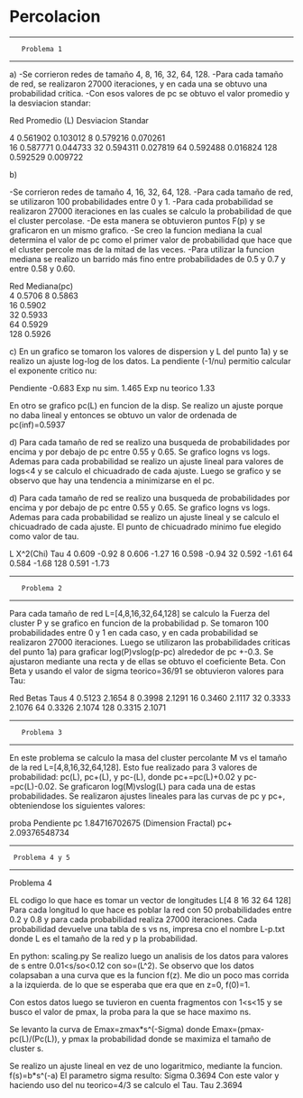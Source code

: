 # Percolacion
---------------------------
       Problema 1
---------------------------
a)
-Se corrieron redes de tamaño 4, 8, 16, 32, 64, 128.
-Para cada tamaño de red, se realizaron 27000 iteraciones, y en cada una se obtuvo una probabilidad critica.
-Con esos valores de pc se obtuvo el valor promedio y la desviacion standar:


Red       Promedio <pc>(L)       Desviacion Standar

4          0.561902               0.103012 
8          0.579216               0.070261      
16         0.587771               0.044733
32         0.594311               0.027819
64         0.592488               0.016824
128        0.592529               0.009722


b)

-Se corrieron redes de tamaño 4, 16, 32, 64, 128.
-Para cada tamaño de red, se utilizaron 100 probabilidades entre 0 y 1.
-Para cada probabilidad se realizaron 27000 iteraciones en las cuales se calculo la probabilidad de que el cluster percolase.
-De esta manera se obtuvieron puntos F(p) y se graficaron en un mismo grafico.
-Se creo la funcion mediana la cual determina el valor de pc como el primer valor de probabilidad que hace que el cluster percole mas de la mitad de las veces. 
-Para utilizar la funcion mediana se realizo un barrido más fino entre probabilidades de 0.5 y 0.7 y entre 0.58 y 0.60.

Red       Mediana(pc)     
4          0.5706 
8          0.5863                   
16         0.5902              
32         0.5933             
64         0.5929              
128        0.5926                  

c) En un grafico se tomaron los valores de dispersion y L del punto 1a) y se 
realizo un ajuste log-log de los datos. La pendiente (-1/nu) permitio
calcular el exponente critico nu:

Pendiente
-0.683
Exp nu sim.
1.465
Exp nu teorico
1.33

   En otro se grafico pc(L) en funcion de la disp. Se realizo un ajuste
porque no daba lineal y entonces se obtuvo un valor de ordenada de 
pc(inf)=0.5937


d) Para cada tamaño de red se realizo una busqueda de probabilidades
por encima y por debajo de pc entre 0.55 y 0.65. Se grafico logns vs logs. 
Ademas para cada probabilidad se realizo un ajuste lineal
para valores de logs<4 y se calculo el chicuadrado de cada ajuste. Luego
se grafico y se observo que hay una tendencia a minimizarse en el pc.

d) Para cada tamaño de red se realizo una busqueda de probabilidades
por encima y por debajo de pc entre 0.55 y 0.65. Se grafico logns vs logs. 
Ademas para cada probabilidad se realizo un ajuste lineal
y se calculo el chicuadrado de cada ajuste. El punto de chicuadrado
minimo fue elegido como valor de tau.

L      X^2(Chi)     Tau
4       0.609      -0.92 
8       0.606      -1.27 
16      0.598      -0.94
32      0.592      -1.61 
64      0.584      -1.68
128     0.591      -1.73

---------------------------
       Problema 2
---------------------------

Para cada tamaño de red L=[4,8,16,32,64,128] se calculo 
la Fuerza del cluster P y se grafico en funcion de la probabilidad p.
Se tomaron 100 probabilidades entre 0 y 1 en cada caso, y en cada probabilidad
se realizaron 27000 iteraciones.
Luego se utilizaron las probabilidades criticas del punto 1a) para
graficar log(P)vslog(p-pc) alrededor de pc +-0.3. 
Se ajustaron mediante una recta y de ellas se obtuvo el coeficiente Beta.
Con Beta y usando el valor de sigma teorico=36/91 se obtuvieron valores
para Tau:

Red	Betas	Taus
4	0.5123	2.1654
8	0.3998	2.1291
16	0.3460	2.1117
32	0.3333	2.1076
64	0.3326	2.1074
128	0.3315	2.1071

---------------------------
       Problema 3
---------------------------

En este problema se calculo la masa del cluster percolante M vs el tamaño
de la red L=[4,8,16,32,64,128]. Esto fue realizado para 3 valores de probabilidad:
pc(L), pc+(L), y pc-(L), donde pc+=pc(L)+0.02 y pc-=pc(L)-0.02.
Se graficaron log(M)vslog(L) para cada una de estas probabilidades.
Se realizaron ajustes lineales para las curvas de pc y pc+, obteniendose los siguientes valores:

proba	Pendiente
pc	1.84716702675 (Dimension Fractal)
pc+	2.09376548734

----------------------------
     Problema 4 y 5
----------------------------

Problema 4

EL codigo lo que hace es tomar un vector de longitudes L[4 8 16 32 64 128]
Para cada longitud lo que hace es poblar la red con 50 probabilidades entre 
0.2 y 0.8 y para cada probabilidad realiza 27000 iteraciones. Cada probabilidad
devuelve una tabla de s vs ns, impresa cno el nombre L-p.txt donde
L es el tamaño de la red y p la probabilidad.

En python: scaling.py
Se realizo luego un analisis de los datos para valores de s entre 
 0.01<s/so<0.12 con so=(L^2). Se observo que los datos colapsaban
a una curva que es la funcion f(z). Me dio un poco mas corrida a la izquierda.
de lo que se esperaba que era que en z=0, f(0)=1.

Con estos datos luego se tuvieron en cuenta fragmentos con 1<s<15 y se busco
el valor de pmax, la proba para la que se hace maximo ns.
 
Se levanto la curva de Emax=zmax*s^(-Sigma) donde Emax=(pmax-pc(L)/(Pc(L)), 
y pmax la probabilidad donde se maximiza el tamaño de cluster s.

Se realizo un ajuste lineal en vez de uno logaritmico, mediante la funcion.
f(s)=b*s^(-a)
El parametro sigma resulto:
Sigma
0.3694
Con este valor y haciendo uso del nu teorico=4/3 se calculo el Tau.
Tau
2.3694
